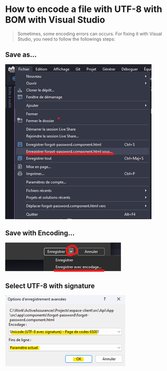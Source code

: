 # How to encode a file with UTF-8 with BOM with Visual Studio

> Sometimes, some encoding errors can occurs. For fixing it with Visual Studio, you need to follow the followings steps:

## Save as...

![](../assets/encoding-part-1.png)

## Save with Encoding...

![](../assets/encoding-part-2.png)

## Select UTF-8 with signature

![](../assets/encoding-part-3.png)
